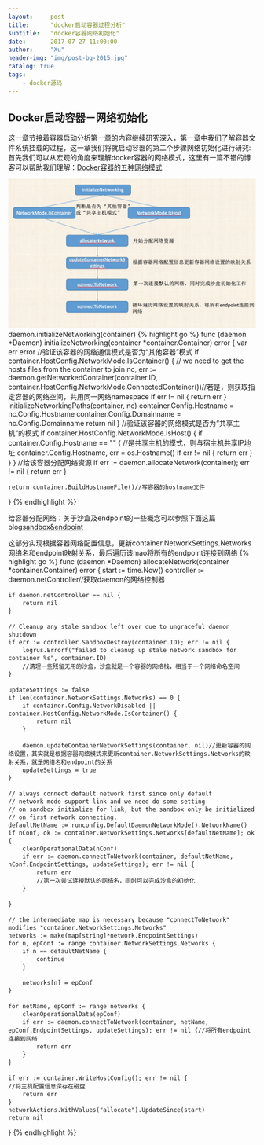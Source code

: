 ```yaml
---
layout:     post
title:      "docker启动容器过程分析"
subtitle:   "docker容器网络初始化"
date:       2017-07-27 11:00:00
author:     "Xu"
header-img: "img/post-bg-2015.jpg"
catalog: true
tags:
    - docker源码
---
```

## Docker启动容器－网络初始化

这一章节接着容器启动分析第一章的内容继续研究深入，第一章中我们了解容器文件系统挂载的过程，这一章我们将就启动容器的第二个步骤网络初始化进行研究:
首先我们可以从宏观的角度来理解docker容器的网络模式，这里有一篇不错的博客可以帮助我们理解：[Docker容器的五种网络模式](http://blog.csdn.net/yarntime/article/details/51258824)

![network](/img/network.png)
daemon.initializeNetworking(container)
{% highlight go %}
func (daemon *Daemon) initializeNetworking(container *container.Container) error {
	var err error
    //验证该容器的网络通信模式是否为“其他容器”模式
	if container.HostConfig.NetworkMode.IsContainer() {
		// we need to get the hosts files from the container to join
		nc, err := daemon.getNetworkedContainer(container.ID, container.HostConfig.NetworkMode.ConnectedContainer())//若是，则获取指定容器的网络空间，共用同一网络namespace
		if err != nil {
			return err
		}
		initializeNetworkingPaths(container, nc)
		container.Config.Hostname = nc.Config.Hostname
		container.Config.Domainname = nc.Config.Domainname
		return nil
	}
     //验证该容器的网络模式是否为“共享主机“的模式
     	if container.HostConfig.NetworkMode.IsHost() {
		if container.Config.Hostname == "" {
		//是共享主机的模式，则与宿主机共享IP地址
			container.Config.Hostname, err = os.Hostname()
			if err != nil {
				return err
			}
		}
	}
    //给该容器分配网络资源
	if err := daemon.allocateNetwork(container); err != nil {
		return err
	}

	return container.BuildHostnameFile()//写容器的hostname文件
}
{% endhighlight %}


给容器分配网络：关于沙盒及endpoint的一些概念可以参照下面这篇blog[sandbox&endpoint](http://www.cnblogs.com/YaoDD/p/6386166.html)

这部分实现根据容器网络配置信息，更新container.NetworkSettings.Networks网络名和endpoint映射关系，最后遍历该mao将所有的endpoint连接到网络
{% highlight go %}
func (daemon *Daemon) allocateNetwork(container *container.Container) error {
	start := time.Now()
	controller := daemon.netController//获取daemon的网络控制器

	if daemon.netController == nil {
		return nil
	}

	// Cleanup any stale sandbox left over due to ungraceful daemon shutdown
	if err := controller.SandboxDestroy(container.ID); err != nil {
		logrus.Errorf("failed to cleanup up stale network sandbox for container %s", container.ID)
		//清理一些残留无用的沙盒，沙盒就是一个容器的网络栈，相当于一个网络命名空间
	}

	updateSettings := false
	if len(container.NetworkSettings.Networks) == 0 {
		if container.Config.NetworkDisabled || container.HostConfig.NetworkMode.IsContainer() {
			return nil
		}

		daemon.updateContainerNetworkSettings(container, nil)//更新容器的网络设置，其实就是根据容器网络模式来更新container.NetworkSettings.Networks的映射关系，就是网络名和endpoint的关系
		updateSettings = true
	}

	// always connect default network first since only default
	// network mode support link and we need do some setting
	// on sandbox initialize for link, but the sandbox only be initialized
	// on first network connecting.
	defaultNetName := runconfig.DefaultDaemonNetworkMode().NetworkName()
	if nConf, ok := container.NetworkSettings.Networks[defaultNetName]; ok {
		cleanOperationalData(nConf)
		if err := daemon.connectToNetwork(container, defaultNetName, nConf.EndpointSettings, updateSettings); err != nil {
			return err
			//第一次尝试连接默认的网络名，同时可以完成沙盒的初始化
		}

	}

	// the intermediate map is necessary because "connectToNetwork" modifies "container.NetworkSettings.Networks"
	networks := make(map[string]*network.EndpointSettings)
	for n, epConf := range container.NetworkSettings.Networks {
		if n == defaultNetName {
			continue
		}

		networks[n] = epConf
	}

	for netName, epConf := range networks {
		cleanOperationalData(epConf)
		if err := daemon.connectToNetwork(container, netName, epConf.EndpointSettings, updateSettings); err != nil {//将所有endpoint连接到网络
			return err
		}
	}

	if err := container.WriteHostConfig(); err != nil {
	//将主机配置信息保存在磁盘
		return err
	}
	networkActions.WithValues("allocate").UpdateSince(start)
	return nil
}
{% endhighlight %}
